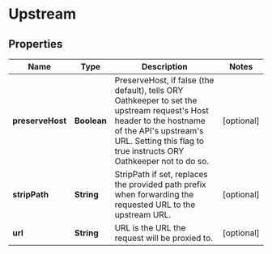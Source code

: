 

# Upstream


## Properties

Name | Type | Description | Notes
------------ | ------------- | ------------- | -------------
**preserveHost** | **Boolean** | PreserveHost, if false (the default), tells ORY Oathkeeper to set the upstream request&#39;s Host header to the hostname of the API&#39;s upstream&#39;s URL. Setting this flag to true instructs ORY Oathkeeper not to do so. |  [optional]
**stripPath** | **String** | StripPath if set, replaces the provided path prefix when forwarding the requested URL to the upstream URL. |  [optional]
**url** | **String** | URL is the URL the request will be proxied to. |  [optional]



